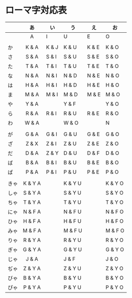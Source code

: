 # ローマ字対応表

|   | あ | い | う | え | お |
|---|:--:|----|----|----|----|
|   | A  | I  | U  | E  | O  |
|   |    |    |    |    |    |
| か| K & A | K & J | K & U | K & E | K & O |
| さ| S & A | S & I | S & U | S & E | S & O |
| た| T & A | T & I | T & U | T & E | T & O |
| な| N & A | N & I | N & D | N & E | N & O |
| は| H & A | H & I | H & D | H & E | H & O |
| ま| M & A | M & I | M & D | M & E | M & O |
| や| Y & A |      | Y & F |      | Y & O |
| ら| R & A | R & I | R & U | R & E | R & O |
| わ| W & A |      | W & O |      | N    |
|   |      |      |      |      |      |
| が| G & A | G & I | G & U | G & E | G & O |
| ざ| Z & X | Z & I | Z & U | Z & E | Z & O |
| だ| D & A | Z & Y | D & U | D & F | D & O |
| ば| B & A | B & I | B & U | B & E | B & O |
| ぱ| P & A | P & I | P & U | P & E | P & O |
|   |      |      |      |      |      |
| きゃ| K & Y A |      | K & Y U |      | K & Y O |
| しゃ| S & Y A |      | S & Y U |      | S & Y O |
| ちゃ| T & Y A |      | T & Y U |      | T & Y O |
| にゃ| N & F A |      | N & F U |      | N & F O |
| ひゃ| H & F A |      | H & F U |      | H & F O |
| みゃ| M & F A |      | M & F U |      | M & F O |
| りゃ| R & Y A |      | R & Y U |      | R & Y O |
| ぎゃ| G & Y A |      | G & Y U |      | G & Y O |
| じゃ| J & A   |      | J & F   |      | J & O   |
| ぢゃ| Z & Y A |      | Z & Y U |      | Z & Y O |
| びゃ| B & Y A |      | B & Y U |      | B & Y O |
| ぴゃ| P & Y A |      | P & Y U |      | P & Y O |
